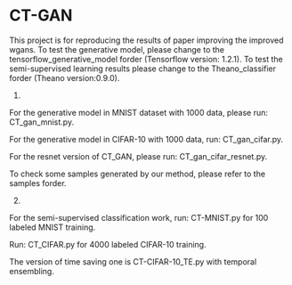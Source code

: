 # CT-GAN
This project is for reproducing the results of paper improving the improved wgans.
To test the generative model, please change to the tensorflow_generative_model forder (Tensorflow version: 1.2.1). To test the semi-supervised learning results please change to the Theano_classifier forder (Theano version:0.9.0).

1.
For the generative model in MNIST dataset with 1000 data, please run: 
CT_gan_mnist.py. 

For the generative model in CIFAR-10 with 1000 data, run: 
CT_gan_cifar.py. 

For the resnet version of CT_GAN, please run:
CT_gan_cifar_resnet.py.

To check some samples generated by our method, please refer to the samples forder.


2.
For the semi-supervised classification work, run: 
CT-MNIST.py 
for 100 labeled MNIST training. 

Run: CT_CIFAR.py 
for 4000 labeled CIFAR-10 training. 

The version of time saving one is 
CT-CIFAR-10_TE.py 
with temporal ensembling.

